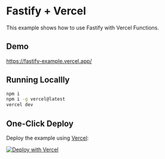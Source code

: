 # Fastify + Vercel

This example shows how to use Fastify with Vercel Functions.

## Demo

https://fastify-example.vercel.app/

## Running Locallly

```bash
npm i
npm i -g vercel@latest
vercel dev
```

## One-Click Deploy

Deploy the example using [Vercel](https://vercel.com?utm_source=github&utm_medium=readme&utm_campaign=vercel-examples):

[![Deploy with Vercel](https://vercel.com/button)](https://vercel.com/new/clone?repository-url=https://github.com/khulnasoft/examples/tree/main/starter/fastify&project-name=fastify&repository-name=fastify)
